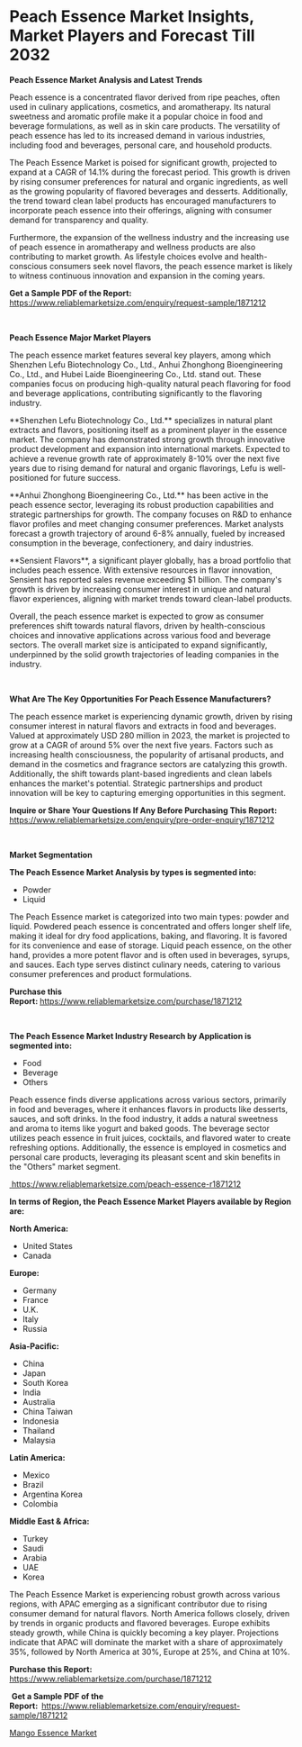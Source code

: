 <p><h1>Peach Essence Market Insights, Market Players and Forecast Till 2032</h1></p><p><strong>Peach Essence Market Analysis and Latest Trends</strong></p>
<p><p>Peach essence is a concentrated flavor derived from ripe peaches, often used in culinary applications, cosmetics, and aromatherapy. Its natural sweetness and aromatic profile make it a popular choice in food and beverage formulations, as well as in skin care products. The versatility of peach essence has led to its increased demand in various industries, including food and beverages, personal care, and household products.</p><p>The Peach Essence Market is poised for significant growth, projected to expand at a CAGR of 14.1% during the forecast period. This growth is driven by rising consumer preferences for natural and organic ingredients, as well as the growing popularity of flavored beverages and desserts. Additionally, the trend toward clean label products has encouraged manufacturers to incorporate peach essence into their offerings, aligning with consumer demand for transparency and quality.</p><p>Furthermore, the expansion of the wellness industry and the increasing use of peach essence in aromatherapy and wellness products are also contributing to market growth. As lifestyle choices evolve and health-conscious consumers seek novel flavors, the peach essence market is likely to witness continuous innovation and expansion in the coming years.</p></p>
<p><strong>Get a Sample PDF of the Report:&nbsp;</strong> <a href="https://www.reliablemarketsize.com/enquiry/request-sample/1871212?utm_campaign=2186&utm_medium=2&utm_source=Github&utm_content=ia&utm_term=15022025&utm_id=peach-essence">https://www.reliablemarketsize.com/enquiry/request-sample/1871212</a></p>
<p>&nbsp;</p>
<p><strong>Peach Essence Major Market Players</strong></p>
<p><p>The peach essence market features several key players, among which Shenzhen Lefu Biotechnology Co., Ltd., Anhui Zhonghong Bioengineering Co., Ltd., and Hubei Laide Bioengineering Co., Ltd. stand out. These companies focus on producing high-quality natural peach flavoring for food and beverage applications, contributing significantly to the flavoring industry.</p><p>**Shenzhen Lefu Biotechnology Co., Ltd.** specializes in natural plant extracts and flavors, positioning itself as a prominent player in the essence market. The company has demonstrated strong growth through innovative product development and expansion into international markets. Expected to achieve a revenue growth rate of approximately 8-10% over the next five years due to rising demand for natural and organic flavorings, Lefu is well-positioned for future success.</p><p>**Anhui Zhonghong Bioengineering Co., Ltd.** has been active in the peach essence sector, leveraging its robust production capabilities and strategic partnerships for growth. The company focuses on R&D to enhance flavor profiles and meet changing consumer preferences. Market analysts forecast a growth trajectory of around 6-8% annually, fueled by increased consumption in the beverage, confectionery, and dairy industries.</p><p>**Sensient Flavors**, a significant player globally, has a broad portfolio that includes peach essence. With extensive resources in flavor innovation, Sensient has reported sales revenue exceeding $1 billion. The company's growth is driven by increasing consumer interest in unique and natural flavor experiences, aligning with market trends toward clean-label products.</p><p>Overall, the peach essence market is expected to grow as consumer preferences shift towards natural flavors, driven by health-conscious choices and innovative applications across various food and beverage sectors. The overall market size is anticipated to expand significantly, underpinned by the solid growth trajectories of leading companies in the industry.</p></p>
<p>&nbsp;</p>
<p><strong>What Are The Key Opportunities For Peach Essence Manufacturers?</strong></p>
<p><p>The peach essence market is experiencing dynamic growth, driven by rising consumer interest in natural flavors and extracts in food and beverages. Valued at approximately USD 280 million in 2023, the market is projected to grow at a CAGR of around 5% over the next five years. Factors such as increasing health consciousness, the popularity of artisanal products, and demand in the cosmetics and fragrance sectors are catalyzing this growth. Additionally, the shift towards plant-based ingredients and clean labels enhances the market's potential. Strategic partnerships and product innovation will be key to capturing emerging opportunities in this segment.</p></p>
<p><strong>Inquire or Share Your Questions If Any Before Purchasing This Report:</strong> <a href="https://www.reliablemarketsize.com/enquiry/pre-order-enquiry/1871212?utm_campaign=2186&utm_medium=2&utm_source=Github&utm_content=ia&utm_term=15022025&utm_id=peach-essence">https://www.reliablemarketsize.com/enquiry/pre-order-enquiry/1871212</a></p>
<p>&nbsp;</p>
<p><strong>Market Segmentation</strong></p>
<p><strong>The Peach Essence Market Analysis by types is segmented into:</strong></p>
<p><ul><li>Powder</li><li>Liquid</li></ul></p>
<p><p>The Peach Essence market is categorized into two main types: powder and liquid. Powdered peach essence is concentrated and offers longer shelf life, making it ideal for dry food applications, baking, and flavoring. It is favored for its convenience and ease of storage. Liquid peach essence, on the other hand, provides a more potent flavor and is often used in beverages, syrups, and sauces. Each type serves distinct culinary needs, catering to various consumer preferences and product formulations.</p></p>
<p><strong>Purchase this Report:&nbsp;</strong><a href="https://www.reliablemarketsize.com/purchase/1871212?utm_campaign=2186&utm_medium=2&utm_source=Github&utm_content=ia&utm_term=15022025&utm_id=peach-essence">https://www.reliablemarketsize.com/purchase/1871212</a></p>
<p>&nbsp;</p>
<p><strong>The Peach Essence Market Industry Research by Application is segmented into:</strong></p>
<p><ul><li>Food</li><li>Beverage</li><li>Others</li></ul></p>
<p><p>Peach essence finds diverse applications across various sectors, primarily in food and beverages, where it enhances flavors in products like desserts, sauces, and soft drinks. In the food industry, it adds a natural sweetness and aroma to items like yogurt and baked goods. The beverage sector utilizes peach essence in fruit juices, cocktails, and flavored water to create refreshing options. Additionally, the essence is employed in cosmetics and personal care products, leveraging its pleasant scent and skin benefits in the "Others" market segment.</p></p>
<p><a href="https://www.reliablemarketsize.com/peach-essence-r1871212?utm_campaign=2186&utm_medium=2&utm_source=Github&utm_content=ia&utm_term=15022025&utm_id=peach-essence">&nbsp;https://www.reliablemarketsize.com/peach-essence-r1871212</a></p>
<p><strong>In terms of Region, the Peach Essence Market Players available by Region are:</strong></p>
<p>
    <p> <strong> North America: </strong>
        <ul>
            <li>United States</li>
            <li>Canada</li>
        </ul>
        </p> 
    <p> <strong> Europe: </strong>
        <ul>
            <li>Germany</li>
            <li>France</li>
            <li>U.K.</li>
            <li>Italy</li>
            <li>Russia</li>
        </ul>
        </p> 
    <p> <strong> Asia-Pacific: </strong>
        <ul>
            <li>China</li>
            <li>Japan</li>
            <li>South Korea</li>
            <li>India</li>
            <li>Australia</li>
            <li>China Taiwan</li>
            <li>Indonesia</li>
            <li>Thailand</li>
            <li>Malaysia</li>
        </ul>
        </p> 
    <p> <strong> Latin America: </strong>
        <ul>
            <li>Mexico</li>
            <li>Brazil</li>
            <li>Argentina Korea</li>
            <li>Colombia</li>
        </ul>
        </p> 
    <p> <strong> Middle East & Africa: </strong>
        <ul>
            <li>Turkey</li>
            <li>Saudi</li>
            <li>Arabia</li>
            <li>UAE</li>
            <li>Korea</li>
        </ul>
    </p>
    </p>
<p><p>The Peach Essence Market is experiencing robust growth across various regions, with APAC emerging as a significant contributor due to rising consumer demand for natural flavors. North America follows closely, driven by trends in organic products and flavored beverages. Europe exhibits steady growth, while China is quickly becoming a key player. Projections indicate that APAC will dominate the market with a share of approximately 35%, followed by North America at 30%, Europe at 25%, and China at 10%.</p></p>
<p><strong>Purchase this Report: </strong><a href="https://www.reliablemarketsize.com/purchase/1871212?utm_campaign=2186&utm_medium=2&utm_source=Github&utm_content=ia&utm_term=15022025&utm_id=peach-essence">https://www.reliablemarketsize.com/purchase/1871212</a></p>
<p>&nbsp;<strong>Get a Sample PDF of the Report:&nbsp;&nbsp;</strong><a href="https://www.reliablemarketsize.com/enquiry/request-sample/1871212?utm_campaign=2186&utm_medium=2&utm_source=Github&utm_content=ia&utm_term=15022025&utm_id=peach-essence">https://www.reliablemarketsize.com/enquiry/request-sample/1871212</a></p>
<p><strong></strong></p>
<p><p><a href="https://github.com/abbislposival/Market-Research-Report-List-1/blob/main/mango-essence-market.md?utm_campaign=2186&utm_medium=2&utm_source=Github&utm_content=ia&utm_term=15022025&utm_id=peach-essence">Mango Essence Market</a></p></p>
